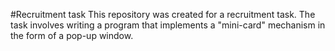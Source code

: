 #Recruitment task
This repository was created for a recruitment task. The task involves writing a program that implements a "mini-card" mechanism in the form of a pop-up window.
